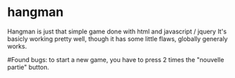 # hangman
Hangman is just that simple game done with html and javascript / jquery
It's basicly working pretty well, though it has some little flaws, globally generaly works.

#Found bugs:
to start a new game, you have to press 2 times the "nouvelle partie" button.
